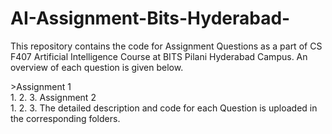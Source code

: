 # AI-Assignment-Bits-Hyderabad-

This repository contains the code for Assignment Questions as a part of CS F407 Artificial Intelligence Course at BITS Pilani Hyderabad Campus. An overview of each question is given below.
<html>
>Assignment 1 <br />
  1.
  2.
  3.
Assignment 2 <br />
  1.
  2.
  3.
</html>
The detailed description and code for each Question is uploaded in the corresponding folders.
